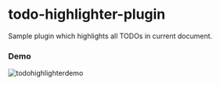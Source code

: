 # todo-highlighter-plugin

Sample plugin which highlights all TODOs in current document.

### Demo

![todohighlighterdemo](https://user-images.githubusercontent.com/15607393/46599193-41848b00-caef-11e8-8811-bca4789f92a0.gif)
